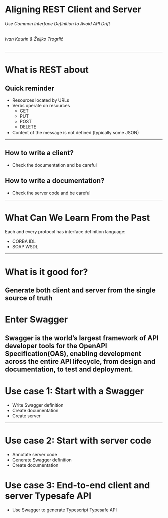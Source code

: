 Aligning REST Client and Server
==============
###### Use Common Interface Definition to Avoid API Drift
###### Ivan Kaurin & Željko Trogrlić
---
# What is REST about
## Quick reminder
* Resources located by URLs
* Verbs operate on resources
  * GET
  * PUT
  * POST
  * DELETE
* Content of the message is not defined (typically some JSON)
---
## How to write a client?
* Check the documentation and be careful
## How to write a documentation?
* Check the server code and be careful
---
# What Can We Learn From the Past
Each and every protocol has interface definition language:
* CORBA IDL
* SOAP WSDL
---
# What is it good for?
Generate both client and server from the single source of truth
---
# Enter Swagger
Swagger is the world’s largest framework of API developer tools 
for the OpenAPI Specification(OAS),
enabling development across the entire API lifecycle,
from design and documentation, to test and deployment.
---
# Use case 1: Start with a Swagger
* Write Swagger definition
* Create documentation
* Create server
---
# Use case 2: Start with server code
* Annotate server code
* Generate Swagger definition
* Create documentation
# Use case 3: End-to-end client and server Typesafe API
* Use Swagger to generate Typescript Typesafe API
